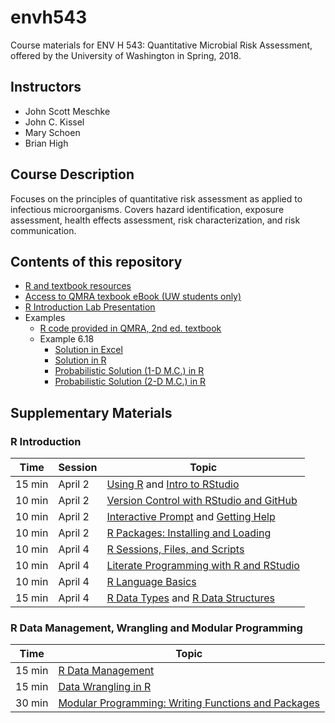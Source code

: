# envh543

Course materials for ENV H 543: Quantitative Microbial Risk Assessment,
offered by the University of Washington in Spring, 2018.

## Instructors

* John Scott Meschke
* John C. Kissel
* Mary Schoen
* Brian High

## Course Description

Focuses on the principles of quantitative risk assessment as applied to 
infectious microorganisms. Covers hazard identification, exposure assessment, 
health effects assessment, risk characterization, and risk communication. 

## Contents of this repository

- [R and textbook resources](R_and_textbook_resources_ENVH-543.md)
- [Access to QMRA texbook eBook (UW students only)](Downloading_the_QMRA_textbook.pdf)
- [R Introduction Lab Presentation](Rintropresentation.md)
- Examples
    * [R code provided in QMRA, 2nd ed. textbook](QMRA_R_Code.md)
    * Example 6.18
        + [Solution in Excel](ex0618.xls)
        + [Solution in R](ex0618.md)
        + [Probabilistic Solution (1-D M.C.) in R](ex0618prob.md)
        + [Probabilistic Solution (2-D M.C.) in R](ex0618prob2d.md)

## Supplementary Materials

### R Introduction

Time   |Session |Topic
-------|--------|---------------------------------------------
15 min |April 2 |[Using R](https://github.com/brianhigh/computing_bootcamp/blob/master/R/using_r.md) and [Intro to RStudio](https://github.com/brianhigh/computing_bootcamp/blob/master/R/intro_to_rstudio.md)
10 min |April 2 |[Version Control with RStudio and GitHub](https://github.com/brianhigh/computing_bootcamp/blob/master/R/version_control.md)
10 min |April 2 |[Interactive Prompt](https://github.com/brianhigh/computing_bootcamp/blob/master/R/r_interactive_prompt.md) and [Getting Help](https://github.com/brianhigh/computing_bootcamp/blob/master/R/getting_help.md)
10 min |April 2 |[R Packages: Installing and Loading](https://github.com/brianhigh/computing_bootcamp/blob/master/R/r_packages_installing_loading.md)
10 min |April 4 |[R Sessions, Files, and Scripts](https://github.com/brianhigh/computing_bootcamp/blob/master/R/r_sessions_fles_and_scripts.md)
10 min |April 4 |[Literate Programming with R and RStudio](https://github.com/brianhigh/computing_bootcamp/blob/master/R/literate_programming_with_r_and_rstudio.md)
10 min |April 4 |[R Language Basics](https://github.com/brianhigh/computing_bootcamp/blob/master/R/R_language_basics.md)
15 min |April 4 |[R Data Types](https://github.com/brianhigh/computing_bootcamp/blob/master/R/R_data_types.md) and [R Data Structures](https://github.com/brianhigh/computing_bootcamp/blob/master/R/R_data_structures.md)

### R Data Management, Wrangling and Modular Programming

Time   |Topic
-------|---------------------------------------------
15 min | [R Data Management](https://github.com/brianhigh/computing_bootcamp/blob/master/R/data_management_in_r.md)
15 min | [Data Wrangling in R](https://github.com/brianhigh/computing_bootcamp/blob/master/R/data_wrangling_in_r.md)
30 min | [Modular Programming: Writing Functions and Packages](https://github.com/brianhigh/computing_bootcamp/blob/master/R/modular_programming.md) 
